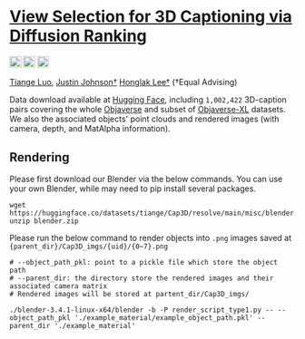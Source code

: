 # [View Selection for 3D Captioning via Diffusion Ranking](http://arxiv.org/abs/2404.07984)

<a href="https://cap3d-um.github.io/"><img src="https://img.shields.io/static/v1?label=Project&message=Website&color=red" height=20.5></a>
<a href="https://arxiv.org/abs/2404.07984"><img src="https://img.shields.io/badge/arXiv-2404.07984-b31b1b.svg" height=20.5></a>
<a href="https://arxiv.org/abs/2306.07279"><img src="https://img.shields.io/badge/arXiv-2306.07279-b31b1b.svg" height=20.5></a>


[Tiange Luo](https://tiangeluo.github.io/), [Justin Johnson†](https://web.eecs.umich.edu/~justincj) [Honglak Lee†](https://web.eecs.umich.edu/~honglak/) (†Equal Advising)

Data download available at [Hugging Face](https://huggingface.co/datasets/tiange/Cap3D), including `1,002,422` 3D-caption pairs covering the whole [Objaverse](https://arxiv.org/abs/2212.08051) and subset of [Objaverse-XL](https://arxiv.org/abs/2307.05663) datasets. We also the associated objects' point clouds and rendered images (with camera, depth, and MatAlpha information).

## Rendering
Please first download our Blender via the below commands. You can use your own Blender, while may need to pip install several packages.
```
wget https://huggingface.co/datasets/tiange/Cap3D/resolve/main/misc/blender.zip
unzip blender.zip
```

Please run the below command to render objects into `.png` images saved at `{parent_dir}/Cap3D_imgs/{uid}/{0~7}.png`
```
# --object_path_pkl: point to a pickle file which store the object path
# --parent_dir: the directory store the rendered images and their associated camera matrix
# Rendered images will be stored at partent_dir/Cap3D_imgs/

./blender-3.4.1-linux-x64/blender -b -P render_script_type1.py -- --object_path_pkl './example_material/example_object_path.pkl' --parent_dir './example_material'
```
